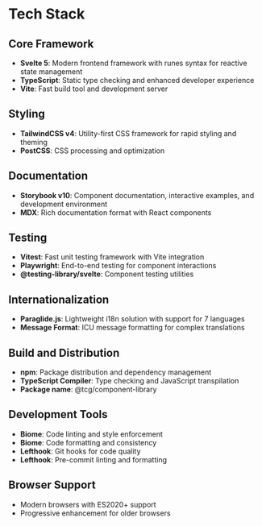 # Tech Stack

## Core Framework
- **Svelte 5**: Modern frontend framework with runes syntax for reactive state management
- **TypeScript**: Static type checking and enhanced developer experience
- **Vite**: Fast build tool and development server

## Styling
- **TailwindCSS v4**: Utility-first CSS framework for rapid styling and theming
- **PostCSS**: CSS processing and optimization

## Documentation
- **Storybook v10**: Component documentation, interactive examples, and development environment
- **MDX**: Rich documentation format with React components

## Testing
- **Vitest**: Fast unit testing framework with Vite integration
- **Playwright**: End-to-end testing for component interactions
- **@testing-library/svelte**: Component testing utilities

## Internationalization
- **Paraglide.js**: Lightweight i18n solution with support for 7 languages
- **Message Format**: ICU message formatting for complex translations

## Build and Distribution
- **npm**: Package distribution and dependency management
- **TypeScript Compiler**: Type checking and JavaScript transpilation
- **Package name**: @tcg/component-library

## Development Tools
- **Biome**: Code linting and style enforcement
- **Biome**: Code formatting and consistency
- **Lefthook**: Git hooks for code quality
- **Lefthook**: Pre-commit linting and formatting

## Browser Support
- Modern browsers with ES2020+ support
- Progressive enhancement for older browsers